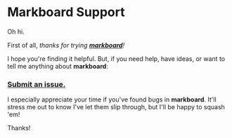 # Markboard Support

Oh hi.

First of all, *thanks for trying [**markboard**](https://www.markboard.dev)!*

I hope you're finding it helpful. But, if you need help, have ideas, or want to tell me anything about **markboard**:

### [Submit an issue.](issues)

I especially appreciate your time if you've found bugs in **markboard**. It'll stress me out to know I've let them slip through, but I'll be happy to squash 'em!

Thanks!

